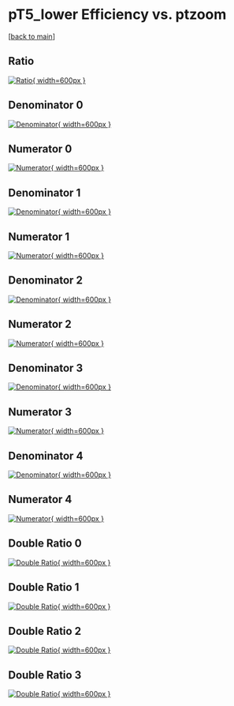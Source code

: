 # pT5_lower Efficiency vs. ptzoom

[[back to main](./)]



## Ratio

[![Ratio](../mtv/var/pT5_lower_loweta_321_-1_eff_ptzoom.png){ width=600px }](../mtv/var/pT5_lower_loweta_321_-1_eff_ptzoom.pdf)

## Denominator 0

[![Denominator](../mtv/den/pT5_lower_loweta_321_-1_eff_ptzoom_den0.png){ width=600px }](../mtv/den/pT5_lower_loweta_321_-1_eff_ptzoom_den0.pdf)

## Numerator 0

[![Numerator](../mtv/num/pT5_lower_loweta_321_-1_eff_ptzoom_num0.png){ width=600px }](../mtv/num/pT5_lower_loweta_321_-1_eff_ptzoom_num0.pdf)

## Denominator 1

[![Denominator](../mtv/den/pT5_lower_loweta_321_-1_eff_ptzoom_den1.png){ width=600px }](../mtv/den/pT5_lower_loweta_321_-1_eff_ptzoom_den1.pdf)

## Numerator 1

[![Numerator](../mtv/num/pT5_lower_loweta_321_-1_eff_ptzoom_num1.png){ width=600px }](../mtv/num/pT5_lower_loweta_321_-1_eff_ptzoom_num1.pdf)

## Denominator 2

[![Denominator](../mtv/den/pT5_lower_loweta_321_-1_eff_ptzoom_den2.png){ width=600px }](../mtv/den/pT5_lower_loweta_321_-1_eff_ptzoom_den2.pdf)

## Numerator 2

[![Numerator](../mtv/num/pT5_lower_loweta_321_-1_eff_ptzoom_num2.png){ width=600px }](../mtv/num/pT5_lower_loweta_321_-1_eff_ptzoom_num2.pdf)

## Denominator 3

[![Denominator](../mtv/den/pT5_lower_loweta_321_-1_eff_ptzoom_den3.png){ width=600px }](../mtv/den/pT5_lower_loweta_321_-1_eff_ptzoom_den3.pdf)

## Numerator 3

[![Numerator](../mtv/num/pT5_lower_loweta_321_-1_eff_ptzoom_num3.png){ width=600px }](../mtv/num/pT5_lower_loweta_321_-1_eff_ptzoom_num3.pdf)

## Denominator 4

[![Denominator](../mtv/den/pT5_lower_loweta_321_-1_eff_ptzoom_den4.png){ width=600px }](../mtv/den/pT5_lower_loweta_321_-1_eff_ptzoom_den4.pdf)

## Numerator 4

[![Numerator](../mtv/num/pT5_lower_loweta_321_-1_eff_ptzoom_num4.png){ width=600px }](../mtv/num/pT5_lower_loweta_321_-1_eff_ptzoom_num4.pdf)

## Double Ratio 0

[![Double Ratio](../mtv/ratio/pT5_lower_loweta_321_-1_eff_ptzoom_ratio0.png){ width=600px }](../mtv/ratio/pT5_lower_loweta_321_-1_eff_ptzoom_ratio0.pdf)

## Double Ratio 1

[![Double Ratio](../mtv/ratio/pT5_lower_loweta_321_-1_eff_ptzoom_ratio1.png){ width=600px }](../mtv/ratio/pT5_lower_loweta_321_-1_eff_ptzoom_ratio1.pdf)

## Double Ratio 2

[![Double Ratio](../mtv/ratio/pT5_lower_loweta_321_-1_eff_ptzoom_ratio2.png){ width=600px }](../mtv/ratio/pT5_lower_loweta_321_-1_eff_ptzoom_ratio2.pdf)

## Double Ratio 3

[![Double Ratio](../mtv/ratio/pT5_lower_loweta_321_-1_eff_ptzoom_ratio3.png){ width=600px }](../mtv/ratio/pT5_lower_loweta_321_-1_eff_ptzoom_ratio3.pdf)

